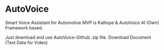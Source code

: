# AutoVoice
Smart Voice Assistant for Automotive 
MVP is Kalliope & AutoVoice AI (Own) Framework based.

Just download and use AutoVoice-Github .zip file.
Download Document (Text Data for Video)
